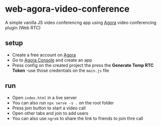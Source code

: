 # web-agora-video-conference

A simple vanilla JS video conferencng app using [Agora](https://agora.io/) video conferencing plugin (Web RTC)

## setup

- Create a free account on [Agora](https://agora.io/) 
- Go to [Agora Console](https://console.agora.io/)  and create an app
- Press config on the created project the press the **Generate Temp RTC Token**
-use those credentials on the `main.js` file

## run

- Open `index.html` in a live server
- You can also run `npx serve -s .` on the root folder
- Press join button to start a video call
- Open other tabs and join to add users
- You can also use `ngrok` to share the link to friends to join thre call
